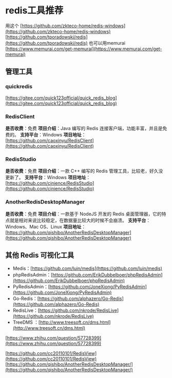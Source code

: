 # redis工具推荐

用这个
[https://github.com/zkteco-home/redis-windows](https://github.com/zkteco-home/redis-windows)
[https://github.com/tporadowski/redis](https://github.com/tporadowski/redis)
也可以用memurai
[https://www.memurai.com/get-memurai](https://www.memurai.com/get-memurai)

## 管理工具

### quickredis

[https://gitee.com/quick123official/quick_redis_blog](https://gitee.com/quick123official/quick_redis_blog)

### RedisClient

**是否收费**：免费
**项目介绍**：Java 编写的 Redis 连接客户端，功能丰富，并且是免费的。
**支持平台**：Windows
**项目地址**：[https://github.com/caoxinyu/RedisClient](https://github.com/caoxinyu/RedisClient)

### RedisStudio

**是否收费**：免费
**项目介绍**：一款 C++ 编写的 Redis 管理工具，比较老，好久没更新了。
**支持平台**：Windows
**项目地址**：[https://github.com/cinience/RedisStudio](https://github.com/cinience/RedisStudio)

### AnotherRedisDesktopManager

**是否收费**：免费
**项目介绍**：一款基于 NodeJS 开发的 Redis 桌面管理器，它的特点就是相对来说比较稳定，在数据量比较大的时候不会崩溃。
**支持平台**：Windows、Mac OS、Linux
**项目地址**：[https://github.com/qishibo/AnotherRedisDesktopManager](https://github.com/qishibo/AnotherRedisDesktopManager)

## 其他 Redis 可视化工具

- Medis：[https://github.com/luin/medis](https://github.com/luin/medis)
- phpRedisAdmin：[https://github.com/ErikDubbelboer/phpRedisAdmin](https://github.com/ErikDubbelboer/phpRedisAdmin)
- PyRedisAdmin：[https://github.com/JoneXiong/PyRedisAdmin](https://github.com/JoneXiong/PyRedisAdmin)
- Go-Redis：[https://github.com/alphazero/Go-Redis](https://github.com/alphazero/Go-Redis)
- RedisLive：[https://github.com/nkrode/RedisLive](https://github.com/nkrode/RedisLive)
- TreeDMS ：[http://www.treesoft.cn/dms.html](http://www.treesoft.cn/dms.html)

[https://www.zhihu.com/question/57728399](https://www.zhihu.com/question/57728399)

[https://github.com/cc20110101/RedisView](https://github.com/cc20110101/RedisView)
[https://github.com/qishibo/AnotherRedisDesktopManager/](https://github.com/qishibo/AnotherRedisDesktopManager/)
